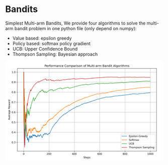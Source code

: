 # Bandits
Simplest Multi-arm Bandits, We provide four algorithms to solve the multi-arm bandit problem in one python file (only depend on numpy):

- Value based: epsilon greedy
- Policy based: softmax policy gradient
- UCB: Upper Confidence Bound
- Thompson Sampling: Bayesian approach

![alt text]({9CE2E6F6-3C91-423C-ACE4-3BC996AE7111}.png)